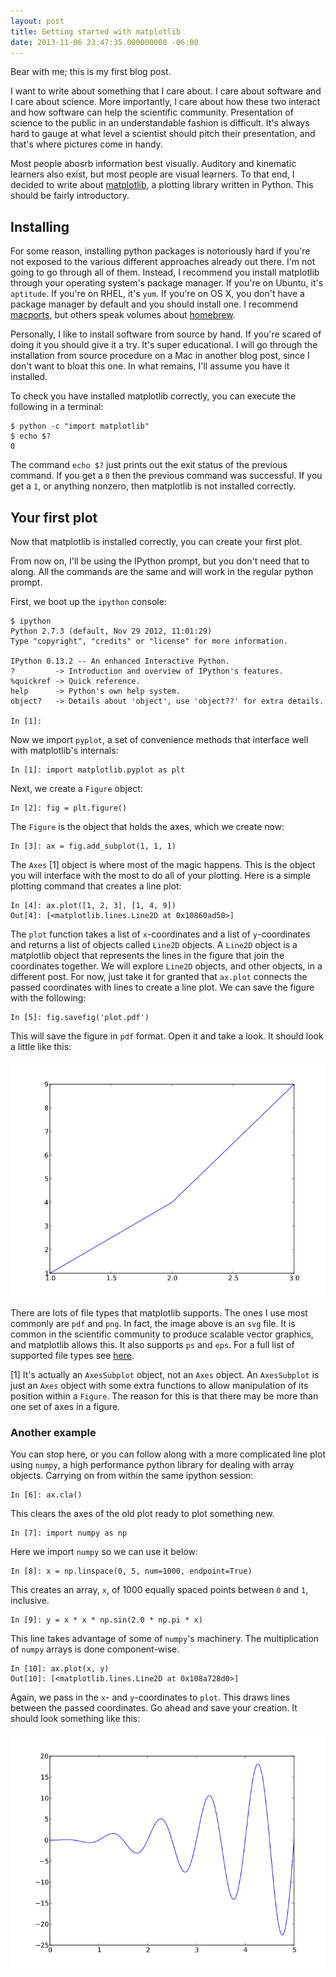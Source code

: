 ```yaml
---
layout: post
title: Getting started with matplotlib
date: 2013-11-06 23:47:35.000000000 -06:00
---
```

Bear with me; this is my first blog post.

I want to write about something that I care about.  I care about software and I care about science.  More importantly, I care about how these two interact and how software can help the scientific community.  Presentation of science to the public in an understandable fashion is difficult.  It's always hard to gauge at what level a scientist should pitch their presentation, and that's where pictures come in handy.

Most people abosrb information best visually.  Auditory and kinematic learners also exist, but most people are visual learners.  To that end, I decided to write about [matplotlib](http://matplotlib.org), a plotting library written in Python.  This should be fairly introductory.

## Installing

For some reason, installing python packages is notoriously hard if you're not exposed to the various different approaches already out there.  I'm not going to go through all of them.  Instead, I recommend you install matplotlib through your operating system's package manager.  If you're on Ubuntu, it's `aptitude`.  If you're on RHEL, it's `yum`.  If you're on OS X, you don't have a package manager by default and you should install one.  I recommend [macports](http://www.macports.org), but others speak volumes about [homebrew](http://mxcl.github.io/homebrew).

Personally, I like to install software from source by hand.  If you're scared of doing it you should give it a try.  It's super educational.  I will go through the installation from source procedure on a Mac in another blog post, since I don't want to bloat this one.  In what remains, I'll assume you have it installed.

To check you have installed matplotlib correctly, you can execute the following
in a terminal:

```
$ python -c "import matplotlib"
$ echo $?
0
```

The command `echo $?` just prints out the exit status of the previous command.  If you get a `0` then the previous command was successful.  If you get a `1`, or anything nonzero, then matplotlib is not installed correctly.

## Your first plot

Now that matplotlib is installed correctly, you can create your first plot.

From now on, I'll be using the IPython prompt, but you don't need that to along.  All the commands are the same and will work in the regular python prompt.

First, we boot up the `ipython` console:

```
$ ipython
Python 2.7.3 (default, Nov 29 2012, 11:01:29)
Type "copyright", "credits" or "license" for more information.

IPython 0.13.2 -- An enhanced Interactive Python.
?         -> Introduction and overview of IPython's features.
%quickref -> Quick reference.
help      -> Python's own help system.
object?   -> Details about 'object', use 'object??' for extra details.

In [1]: 
```

Now we import `pyplot`, a set of convenience methods that interface well with matplotlib's internals:

```
In [1]: import matplotlib.pyplot as plt
```

Next, we create a `Figure` object:

```
In [2]: fig = plt.figure()
```

The `Figure` is the object that holds the axes, which we create now:

```
In [3]: ax = fig.add_subplot(1, 1, 1)
```

The `Axes` [1] object is where most of the magic happens.  This is the object you will interface with the most to do all of your plotting.  Here is a simple plotting command that creates a line plot:

```
In [4]: ax.plot([1, 2, 3], [1, 4, 9])
Out[4]: [<matplotlib.lines.Line2D at 0x10860ad50>]
```

The `plot` function takes a list of `x`-coordinates and a list of
`y`-coordinates and returns a list of objects called `Line2D` objects.  A ``Line2D`` object is a matplotlib object that represents the lines in the figure that join the coordinates together.  We will explore `Line2D` objects, and other objects, in a different post.  For now, just take it for granted that `ax.plot` connects the passed coordinates with lines to create a line plot.  We can save the figure with the following:

```
In [5]: fig.savefig('plot.pdf')
```

This will save the figure in `pdf` format.  Open it and take a look.  It should look a little like this:

![](/content/images/2013/Nov/lineplot.png)

There are lots of file types that matplotlib supports.  The ones I use most commonly are ``pdf`` and ``png``.  In fact, the image above is an ``svg`` file.  It is common in the scientific community to produce scalable vector graphics, and matplotlib allows this.  It also supports ``ps`` and ``eps``.  For a full list of supported file types see [here](http://matplotlib.org/api/pyplot_api.html#matplotlib.pyplot.savefig).

[1] It's actually an `AxesSubplot` object, not an ``Axes`` object.  An `AxesSubplot` is just an `Axes` object with some extra functions to allow manipulation of its position within a `Figure`.  The reason for this is that there may be more than one set of axes in a figure.

### Another example

You can stop here, or you can follow along with a more complicated line plot using `numpy`, a high performance python library for dealing with array objects.  Carrying on from within the same ipython session:

```
In [6]: ax.cla()
```

This clears the axes of the old plot ready to plot something new.

```
In [7]: import numpy as np
```

Here we import `numpy` so we can use it below:

```
In [8]: x = np.linspace(0, 5, num=1000, endpoint=True)
```

This creates an array, `x`, of 1000 equally spaced points between `0` and `1`, inclusive.

```
In [9]: y = x * x * np.sin(2.0 * np.pi * x)
```

This line takes advantage of some of `numpy`'s machinery.  The multiplication of `numpy` arrays is done component-wise.

```
In [10]: ax.plot(x, y)
Out[10]: [<matplotlib.lines.Line2D at 0x108a728d0>]
```

Again, we pass in the `x`- and `y`-coordinates to `plot`.  This draws lines between the passed coordinates.  Go ahead and save your creation.  It should look something like this:

![](/content/images/2013/Nov/sineplot.png)
